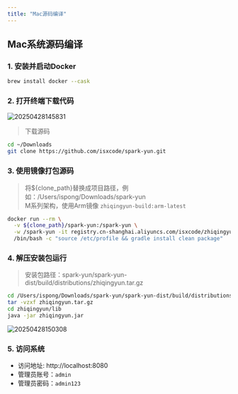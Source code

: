 ```yaml
---
title: "Mac源码编译"
---
```


## Mac系统源码编译

### 1. 安装并启动Docker

```bash
brew install docker --cask
```

### 2. 打开终端下载代码

![20250428145831](https://img.isxcode.com/picgo/20250428145831.png)

> 下载源码

```bash
cd ~/Downloads
git clone https://github.com/isxcode/spark-yun.git
```

### 3. 使用镜像打包源码

> 将${clone_path}替换成项目路径，例如：/Users/ispong/Downloads/spark-yun  
> M系列架构，使用Arm镜像 `zhiqingyun-build:arm-latest`

```bash
docker run --rm \
  -v ${clone_path}/spark-yun:/spark-yun \
  -w /spark-yun -it registry.cn-shanghai.aliyuncs.com/isxcode/zhiqingyun-build:arm-latest \
  /bin/bash -c "source /etc/profile && gradle install clean package"
```

### 4. 解压安装包运行

> 安装包路径：spark-yun/spark-yun-dist/build/distributions/zhiqingyun.tar.gz

```bash
cd /Users/ispong/Downloads/spark-yun/spark-yun-dist/build/distributions
tar -vzxf zhiqingyun.tar.gz
cd zhiqingyun/lib
java -jar zhiqingyun.jar
```

![20250428150308](https://img.isxcode.com/picgo/20250428150308.png)

### 5. 访问系统

- 访问地址: http://localhost:8080 
- 管理员账号：`admin` 
- 管理员密码：`admin123`